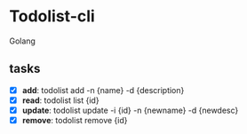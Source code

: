 # Todolist-cli
Golang
## tasks
- [x] **add**: todolist add -n {name} -d {description}
- [x] **read**: todolist list {id}
- [x] **update**: todolist update -i {id} -n {newname} -d {newdesc}
- [x] **remove**: todolist remove {id}
